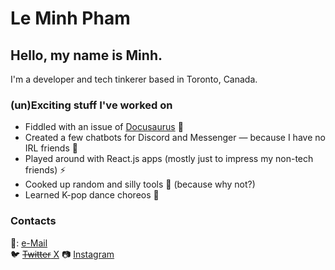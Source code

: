 # Le Minh Pham

## Hello, my name is Minh. 
I'm a developer and tech tinkerer based in Toronto, Canada.

### (un)Exciting stuff I've worked on
- Fiddled with an issue of [Docusaurus](https://github.com/facebook/docusaurus/pull/6139) :sauropod:
- Created a few chatbots for Discord and Messenger — because I have no IRL friends :robot:
- Played around with React.js apps (mostly just to impress my non-tech friends) :zap:
- Cooked up random and silly tools :wrench: (because why not?)
- Learned K-pop dance choreos :dancer:

### Contacts
📧: [e-Mail](pham.lminh512@gmail.com)  
:bird: [~~Twitter~~ X](x.com/est2000vn)
📷 [Instagram](www.instagram.com/minhl_pham/)

<!---
lmpham1/lmpham1 is a ✨ special ✨ repository because its `README.md` (this file) appears on your GitHub profile.
You can click the Preview link to take a look at your changes.
--->
